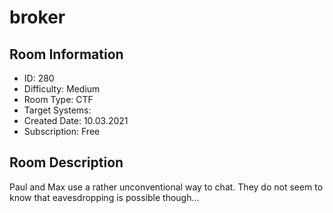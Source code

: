 ﻿# broker

## Room Information
- ID: 280
- Difficulty: Medium
- Room Type: CTF
- Target Systems: 
- Created Date: 10.03.2021
- Subscription: Free

## Room Description
Paul and Max use a rather unconventional way to chat. They do not seem to know that eavesdropping is possible though...

